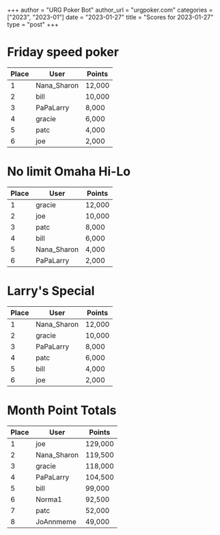 +++
author = "URG Poker Bot"
author_url = "urgpoker.com"
categories = ["2023", "2023-01"]
date = "2023-01-27"
title = "Scores for 2023-01-27"
type = "post"
+++
# Friday speed poker

| Place | User | Points |
|-------|------|--------|
| 1 | Nana_Sharon | 12,000 |
| 2 | bill | 10,000 |
| 3 | PaPaLarry | 8,000 |
| 4 | gracie | 6,000 |
| 5 | patc | 4,000 |
| 6 | joe | 2,000 |

# No limit Omaha Hi-Lo

| Place | User | Points |
|-------|------|--------|
| 1 | gracie | 12,000 |
| 2 | joe | 10,000 |
| 3 | patc | 8,000 |
| 4 | bill | 6,000 |
| 5 | Nana_Sharon | 4,000 |
| 6 | PaPaLarry | 2,000 |

# Larry's Special

| Place | User | Points |
|-------|------|--------|
| 1 | Nana_Sharon | 12,000 |
| 2 | gracie | 10,000 |
| 3 | PaPaLarry | 8,000 |
| 4 | patc | 6,000 |
| 5 | bill | 4,000 |
| 6 | joe | 2,000 |

# Month Point Totals

| Place | User | Points |
|-------|------|--------|
| 1 | joe | 129,000 |
| 2 | Nana_Sharon | 119,500 |
| 3 | gracie | 118,000 |
| 4 | PaPaLarry | 104,500 |
| 5 | bill | 99,000 |
| 6 | Norma1 | 92,500 |
| 7 | patc | 52,000 |
| 8 | JoAnnmeme | 49,000 |

